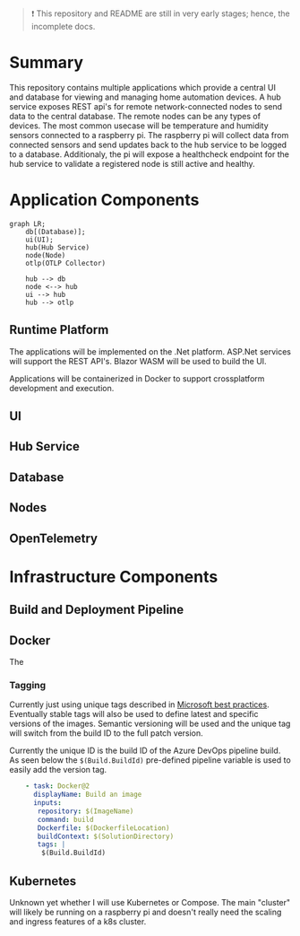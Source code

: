 > :exclamation: This repository and README are still in very early stages; hence, the incomplete docs.

# Summary
This repository contains multiple applications which provide a central UI and database for viewing and managing home automation devices. A hub service exposes REST api's for remote network-connected nodes to send data to the central database. The remote nodes can be any types of devices. The most common usecase will be temperature and humidity sensors connected to a raspberry pi. The raspberry pi will collect data from connected sensors and send updates back to the hub service to be logged to a database. Additionaly, the pi will expose a healthcheck endpoint for the hub service to validate a registered node is still active and healthy.

# Application Components

```mermaid
graph LR;
    db[(Database)];
    ui(UI);
    hub(Hub Service)
    node(Node)
    otlp(OTLP Collector)

    hub --> db
    node <--> hub
    ui --> hub
    hub --> otlp
```

## Runtime Platform
The applications will be implemented on the .Net platform. ASP.Net services will support the REST API's. Blazor WASM will be used to build the UI.

Applications will be containerized in Docker to support crossplatform development and execution. 
## UI
## Hub Service
## Database
## Nodes
## OpenTelemetry

# Infrastructure Components

## Build and Deployment Pipeline
## Docker
The 

### Tagging
Currently just using unique tags described in [Microsoft best practices](https://docs.microsoft.com/en-us/azure/container-registry/container-registry-image-tag-version). Eventually stable tags will also be used to define latest and specific versions of the images. Semantic versioning will be used and the unique tag will switch from the build ID to the full patch version.

Currently the unique ID is the build ID of the Azure DevOps pipeline build. As seen below the `$(Build.BuildId)` pre-defined pipeline variable is used to easily add the version tag.

```yaml
    - task: Docker@2
      displayName: Build an image
      inputs:
       repository: $(ImageName)
       command: build
       Dockerfile: $(DockerfileLocation)
       buildContext: $(SolutionDirectory)
       tags: |
        $(Build.BuildId)
```
## Kubernetes
Unknown yet whether I will use Kubernetes or Compose. The main "cluster" will likely be running on a raspberry pi and doesn't really need the scaling and ingress features of a k8s cluster.